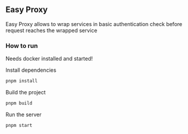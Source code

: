 ## Easy Proxy

Easy Proxy allows to wrap services in basic authentication check before request reaches the wrapped service

### How to run

Needs docker installed and started!

Install dependencies

```bash
pnpm install
```

Build the project

```bash
pnpm build
```

Run the server

```bash
pnpm start
```